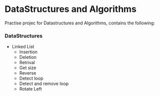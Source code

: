 # DataStructures and Algorithms
Practise projec for Datastructures and Algorithms, contains the following:

### DataStructures
- Linked List
    - Insertion
    - Deletion
    - Retrival
    - Get size
    - Reverse
    - Detect loop
    - Detect and remove loop
    - Rotate Left
    
